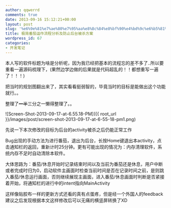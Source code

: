 ```yaml
---
author: qqwerrd
comments: true
date: 2013-09-16 15:12:21+00:00
layout: post
slug: '%e6%9e%81%e7%ae%80%e7%95%aa%e8%8c%84%e8%bf%90%e4%bd%9c%e6%b5%81%e7%a8%8b%e5%88%86%e6%9e%90%e5%8f%8a%e9%98%b2%e6%ad%a2%e5%90%8e%e5%8f%b0%e8%a2%ab%e6%9d%80%e6%96%b9%e6%a1%88'
title: 极简番茄运作流程分析及防止后台被杀方案
wordpress_id: 67
categories:
- 开发笔记
---
```


本人写的软件标题为啥是分析呢，因为我已经把基本的流程忘的差不多了..所以要重看一遍源码梳理下，(果然边学边做的后果就是代码超乱的！！都想重写一遍了！！！)

把当时的规划图翻出来了，其实看看挺弱智的，毕竟当时的目标是能做出这个功能就行。。

整理了<del>一半</del>三分之一懒得整理了。。

![Screen-Shot-2013-09-17-at-6.55.18-PM]({{ root_url }}/images/post/screen-shot-2013-09-17-at-6-55-18-pm1.png)

先说一下本次修改的目标为后台的activity被杀之后仍能正常工作

Bug出现的手动方法为进行番茄，退出为后台，长按Home键退出本activity，点击通知栏的返回，重新计时25分钟。更有可能出现的情况为：内存清理软件，系统内存不足时自动清除本软件。

大体思路为：番茄/休息开始时记录结束时间以及当前为番茄还是休息，用户中断或者完成时归为0，启动软件主画面时检查当前时间是否在记录时间之前，是则跳入番茄/休息运行画面，否则继续展现主画面，进入番茄/休息画面时判断是否紧接着开始，将通知栏的进行中的intent指向MainActivity

这样像贴胶布一样的更新方式还看的真有点蛋疼，但是经一个外国人的feedback建议之后发现根据本文这样修改后可以无痛的横竖屏转换了XD
